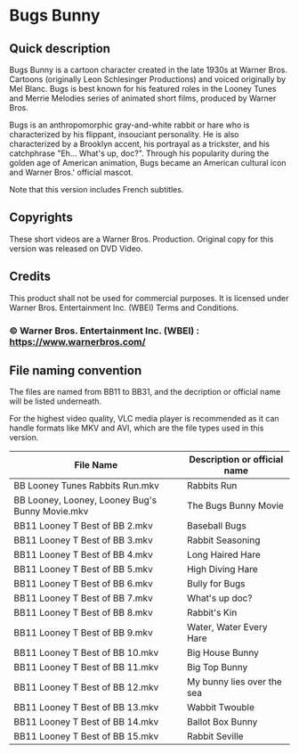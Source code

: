 # Bugs Bunny

## Quick description

Bugs Bunny is a cartoon character created in the late 1930s at Warner Bros. Cartoons (originally Leon Schlesinger Productions) and voiced originally by Mel Blanc. Bugs is best known for his featured roles in the Looney Tunes and Merrie Melodies series of animated short films, produced by Warner Bros. 

Bugs is an anthropomorphic gray-and-white rabbit or hare who is characterized by his flippant, insouciant personality. He is also characterized by a Brooklyn accent, his portrayal as a trickster, and his catchphrase "Eh... What's up, doc?". Through his popularity during the golden age of American animation, Bugs became an American cultural icon and Warner Bros.' official mascot.

Note that this version includes French subtitles.

## Copyrights

These short videos are a Warner Bros. Production. Original copy for this version was released on DVD Video.

## Credits

This product shall not be used for commercial purposes. It is licensed under Warner Bros. Entertainment Inc. (WBEI) Terms and Conditions.

### © Warner Bros. Entertainment Inc. (WBEI) : https://www.warnerbros.com/

## File naming convention

The files are named from BB11 to BB31, and the decription or official name will be listed underneath.

For the highest video quality, VLC media player is recommended as it can handle formats like MKV and AVI, which are the file types used in this version.

| File Name | Description or official name|
| --------- | ------------ |
| BB Looney Tunes Rabbits Run.mkv | Rabbits Run |
| BB Looney, Looney, Looney Bug's Bunny Movie.mkv | The Bugs Bunny Movie |
| BB11 Looney T Best of BB 2.mkv | Baseball Bugs |
| BB11 Looney T Best of BB 3.mkv | Rabbit Seasoning |
| BB11 Looney T Best of BB 4.mkv | Long Haired Hare |
| BB11 Looney T Best of BB 5.mkv | High Diving Hare |
| BB11 Looney T Best of BB 6.mkv | Bully for Bugs |
| BB11 Looney T Best of BB 7.mkv | What's up doc? |
| BB11 Looney T Best of BB 8.mkv | Rabbit's Kin |
| BB11 Looney T Best of BB 9.mkv | Water, Water Every Hare |
| BB11 Looney T Best of BB 10.mkv | Big House Bunny |
| BB11 Looney T Best of BB 11.mkv | Big Top Bunny |
| BB11 Looney T Best of BB 12.mkv | My bunny lies over the sea |
| BB11 Looney T Best of BB 13.mkv | Wabbit Twouble |
| BB11 Looney T Best of BB 14.mkv | Ballot Box Bunny |
| BB11 Looney T Best of BB 15.mkv | Rabbit Seville |
